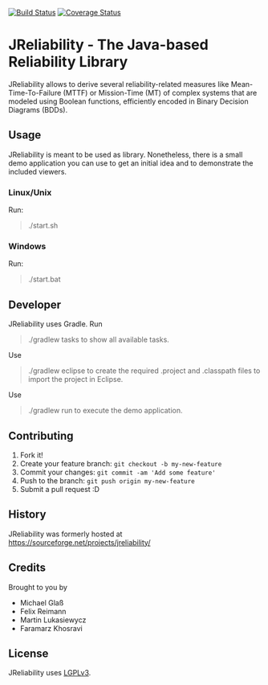 [![Build Status](https://travis-ci.org/felixreimann/jreliability.svg?branch=master)](https://travis-ci.org/felixreimann/jreliability)
[![Coverage Status](https://coveralls.io/repos/github/felixreimann/jreliability/badge.svg?branch=master)](https://coveralls.io/github/felixreimann/jreliability?branch=master)

# JReliability - The Java-based Reliability Library

JReliability allows to derive several reliability-related measures like Mean-Time-To-Failure (MTTF) or Mission-Time (MT) of complex systems that are modeled using Boolean functions, efficiently encoded in Binary Decision Diagrams (BDDs).

## Usage
JReliability is meant to be used as library. Nonetheless, there is a small demo application you can use to get an initial idea and to demonstrate the included viewers.

### Linux/Unix
Run:
> ./start.sh

### Windows
Run:
> ./start.bat

## Developer
JReliability uses Gradle. Run
> ./gradlew tasks
to show all available tasks.

Use
> ./gradlew eclipse
to create the required .project and .classpath files to import the project in Eclipse.

Use
> ./gradlew run
to execute the demo application.

## Contributing

1. Fork it!
2. Create your feature branch: `git checkout -b my-new-feature`
3. Commit your changes: `git commit -am 'Add some feature'`
4. Push to the branch: `git push origin my-new-feature`
5. Submit a pull request :D

## History

JReliability was formerly hosted at https://sourceforge.net/projects/jreliability/

## Credits

Brought to you by
* Michael Glaß
* Felix Reimann
* Martin Lukasiewycz
* Faramarz Khosravi

## License

JReliability uses [LGPLv3](./LICENSE).
